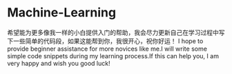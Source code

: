 # Machine-Learning
希望能为更多像我一样的小白提供入门的帮助，我会尽力更新自己在学习过程中写下一些简单的代码段，如果这能帮到你，我很开心，祝你好运！
I hope to provide beginner assistance for more novices like me.I will write some simple code snippets during my learning process.If this can help you, I am very happy and wish you good luck!
